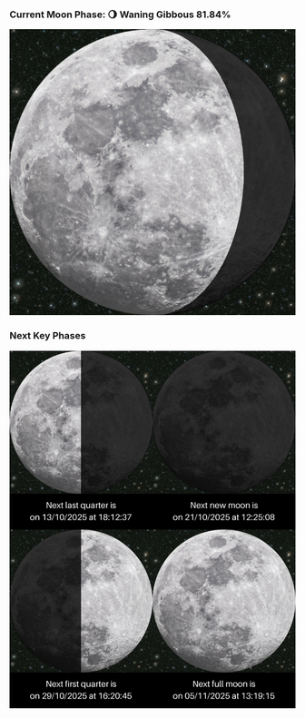 ### Current Moon Phase: 🌖 Waning Gibbous 81.84%
![Moon Phase](moonphase.png)
### Next Key Phases
![Gallery](gallery.png)